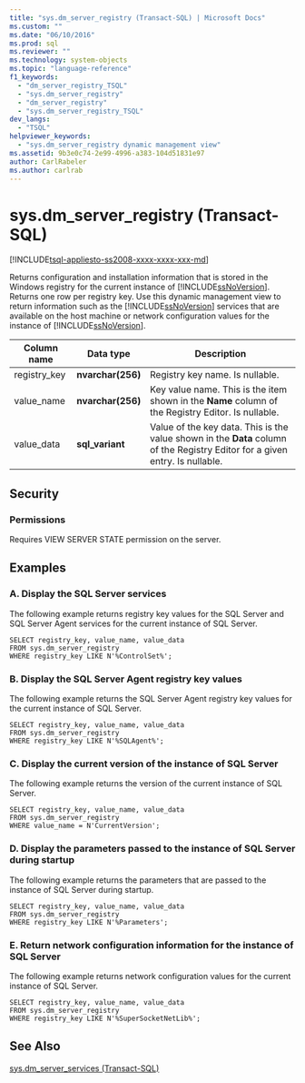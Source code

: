 ```yaml
---
title: "sys.dm_server_registry (Transact-SQL) | Microsoft Docs"
ms.custom: ""
ms.date: "06/10/2016"
ms.prod: sql
ms.reviewer: ""
ms.technology: system-objects
ms.topic: "language-reference"
f1_keywords: 
  - "dm_server_registry_TSQL"
  - "sys.dm_server_registry"
  - "dm_server_registry"
  - "sys.dm_server_registry_TSQL"
dev_langs: 
  - "TSQL"
helpviewer_keywords: 
  - "sys.dm_server_registry dynamic management view"
ms.assetid: 9b3e0c74-2e99-4996-a383-104d51831e97
author: CarlRabeler
ms.author: carlrab
---
```

# sys.dm_server_registry (Transact-SQL)
[!INCLUDE[tsql-appliesto-ss2008-xxxx-xxxx-xxx-md](../../includes/applies-to-version/sqlserver.md)]

  Returns configuration and installation information that is stored in the Windows registry for the current instance of [!INCLUDE[ssNoVersion](../../includes/ssnoversion-md.md)]. Returns one row per registry key. Use this dynamic management view to return information such as the [!INCLUDE[ssNoVersion](../../includes/ssnoversion-md.md)] services that are available on the host machine or network configuration values for the instance of [!INCLUDE[ssNoVersion](../../includes/ssnoversion-md.md)].  
  
|Column name|Data type|Description|  
|-----------------|---------------|-----------------|  
|registry_key|**nvarchar(256)**|Registry key name. Is nullable.|  
|value_name|**nvarchar(256)**|Key value name. This is the item shown in the **Name** column of the Registry Editor. Is nullable.|  
|value_data|**sql_variant**|Value of the key data. This is the value shown in the **Data** column of the Registry Editor for a given entry. Is nullable.|  
  
## Security  
  
### Permissions  
 Requires VIEW SERVER STATE permission on the server.  
  
## Examples  
  
### A. Display the SQL Server services  
 The following example returns registry key values for the SQL Server and SQL Server Agent services for the current instance of SQL Server.  
  
```  
SELECT registry_key, value_name, value_data  
FROM sys.dm_server_registry  
WHERE registry_key LIKE N'%ControlSet%';  
```  
  
### B. Display the SQL Server Agent registry key values  
 The following example returns the SQL Server Agent registry key values for the current instance of SQL Server.  
  
```  
SELECT registry_key, value_name, value_data  
FROM sys.dm_server_registry  
WHERE registry_key LIKE N'%SQLAgent%';  
```  
  
### C. Display the current version of the instance of SQL Server  
 The following example returns the version of the current instance of SQL Server.  
  
```  
SELECT registry_key, value_name, value_data  
FROM sys.dm_server_registry  
WHERE value_name = N'CurrentVersion';  
```  
  
### D. Display the parameters passed to the instance of SQL Server during startup  
 The following example returns the parameters that are passed to the instance of SQL Server during startup.  
  
```  
SELECT registry_key, value_name, value_data  
FROM sys.dm_server_registry  
WHERE registry_key LIKE N'%Parameters';  
```  
  
### E. Return network configuration information for the instance of SQL Server  
 The following example returns network configuration values for the current instance of SQL Server.  
  
```  
SELECT registry_key, value_name, value_data  
FROM sys.dm_server_registry  
WHERE registry_key LIKE N'%SuperSocketNetLib%';  
```  
  
## See Also  
 [sys.dm_server_services &#40;Transact-SQL&#41;](../../relational-databases/system-dynamic-management-views/sys-dm-server-services-transact-sql.md)  
  
  

